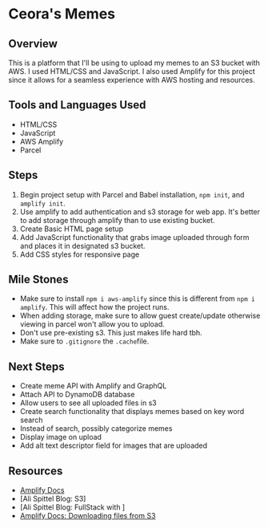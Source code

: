 # Ceora's Memes

## Overview

This is a platform that I'll be using to upload my memes to an S3 bucket with AWS. I used HTML/CSS and JavaScript. I also used Amplify for this project since it allows for a seamless experience with AWS hosting and resources.

## Tools and Languages Used

- HTML/CSS
- JavaScript
- AWS Amplify
- Parcel

## Steps

1. Begin project setup with Parcel and Babel installation, `npm init`, and `amplify init`.
2. Use amplify to add authentication and s3 storage for web app. It's better to add storage through amplify than to use existing bucket.
3. Create Basic HTML page setup
4. Add JavaScript functionality that grabs image uploaded through form and places it in designated s3 bucket.
5. Add CSS styles for responsive page

## Mile Stones

- Make sure to install `npm i aws-amplify` since this is different from `npm i amplify`. This will affect how the project runs.
- When adding storage, make sure to allow guest create/update otherwise viewing in parcel won't allow you to upload.
- Don't use pre-existing s3. This just makes life hard tbh.
- Make sure to `.gitignore` the `.cache`file.

## Next Steps

- Create meme API with Amplify and GraphQL
- Attach API to DynamoDB database
- Allow users to see all uploaded files in s3
- Create search functionality that displays memes based on key word search
- Instead of search, possibly categorize memes
- Display image on upload
- Add alt text descriptor field for images that are uploaded

## Resources

- [Amplify Docs](https://docs.amplify.aws/cli/start/install)
- [Ali Spittel Blog: S3]
- [Ali Spittel Blog: FullStack with ]
- [Amplify Docs: Downloading files from S3](https://docs.amplify.aws/lib/storage/download/q/platform/js#file-download-option)